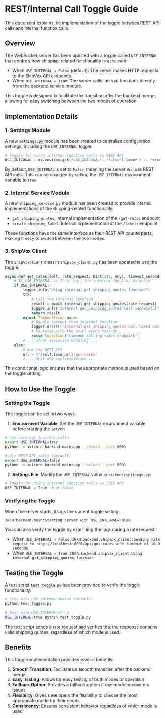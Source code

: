 # REST/Internal Call Toggle Guide

This document explains the implementation of the toggle between REST API calls and internal function calls.

## Overview

The WebSocket server has been updated with a toggle called `USE_INTERNAL` that controls how shipping-related functionality is accessed:

- When `USE_INTERNAL = False` (default): The server makes HTTP requests to the ShipVox API endpoints.
- When `USE_INTERNAL = True`: The server calls internal functions directly from the backend service module.

This toggle is designed to facilitate the transition after the backend merge, allowing for easy switching between the two modes of operation.

## Implementation Details

### 1. Settings Module

A new `settings.py` module has been created to centralize configuration settings, including the `USE_INTERNAL` toggle:

```python
# Toggle for using internal function calls vs REST API
USE_INTERNAL = os.environ.get("USE_INTERNAL", "False").lower() == "true"
```

By default, `USE_INTERNAL` is set to `False`, meaning the server will use REST API calls. This can be changed by setting the `USE_INTERNAL` environment variable to `True`.

### 2. Internal Service Module

A new `shipping_service.py` module has been created to provide internal implementations of the shipping-related functionality:

- `get_shipping_quotes`: Internal implementation of the `/get-rates` endpoint
- `create_shipping_label`: Internal implementation of the `/labels` endpoint

These functions have the same interface as their REST API counterparts, making it easy to switch between the two modes.

### 3. ShipVox Client

The `ShipVoxClient` class in `shipvox_client.py` has been updated to use the toggle:

```python
async def get_rates(self, rate_request: Dict[str, Any], timeout_seconds: float = 10.0) -> Dict[str, Any]:
    # If USE_INTERNAL is True, call the internal function directly
    if USE_INTERNAL:
        logger.info("Using internal get_shipping_quotes function")
        try:
            # Call the internal function
            result = await internal_get_shipping_quotes(rate_request)
            logger.info("Internal get_shipping_quotes call successful")
            return result
        except TimeoutError as e:
            # Handle timeout from internal function
            logger.error(f"Internal get_shipping_quotes call timed out: {str(e)}")
            # Re-raise with the exact error message
            raise Exception("timeout calling rates endpoint")
        # ... other exception handling ...
    else:
        # Use the REST API
        url = f"{self.base_url}/get-rates"
        # ... REST API implementation ...
```

This conditional logic ensures that the appropriate method is used based on the toggle setting.

## How to Use the Toggle

### Setting the Toggle

The toggle can be set in two ways:

1. **Environment Variable**: Set the `USE_INTERNAL` environment variable before starting the server:

```bash
# Use internal function calls
export USE_INTERNAL=true
python -m uvicorn backend.main:app --reload --port 8001

# Use REST API calls (default)
export USE_INTERNAL=false
python -m uvicorn backend.main:app --reload --port 8001
```

2. **Settings File**: Modify the `USE_INTERNAL` value in `backend/settings.py`:

```python
# Toggle for using internal function calls vs REST API
USE_INTERNAL = True  # or False
```

### Verifying the Toggle

When the server starts, it logs the current toggle setting:

```
INFO:backend.main:Starting server with USE_INTERNAL=False
```

You can also verify the toggle by examining the logs during a rate request:

- When `USE_INTERNAL = False`: `INFO:backend.shipvox_client:Sending rate request to http://localhost:8000/api/get-rates with timeout of 10.0 seconds`
- When `USE_INTERNAL = True`: `INFO:backend.shipvox_client:Using internal get_shipping_quotes function`

## Testing the Toggle

A test script `test_toggle.py` has been provided to verify the toggle functionality:

```bash
# Test with USE_INTERNAL=False (default)
python test_toggle.py

# Test with USE_INTERNAL=True
USE_INTERNAL=true python test_toggle.py
```

The test script sends a rate request and verifies that the response contains valid shipping quotes, regardless of which mode is used.

## Benefits

This toggle implementation provides several benefits:

1. **Smooth Transition**: Facilitates a smooth transition after the backend merge
2. **Easy Testing**: Allows for easy testing of both modes of operation
3. **Fallback Option**: Provides a fallback option if one mode encounters issues
4. **Flexibility**: Gives developers the flexibility to choose the most appropriate mode for their needs
5. **Consistency**: Ensures consistent behavior regardless of which mode is used

